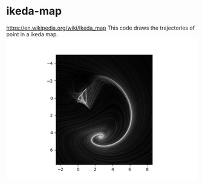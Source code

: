 # ikeda-map
https://en.wikipedia.org/wiki/Ikeda_map
This code draws the trajectories of point in a ikeda map.
![alt text](https://github.com/jamesbob1/ikeda-map/blob/main/ikeda_map.png?raw=true)
